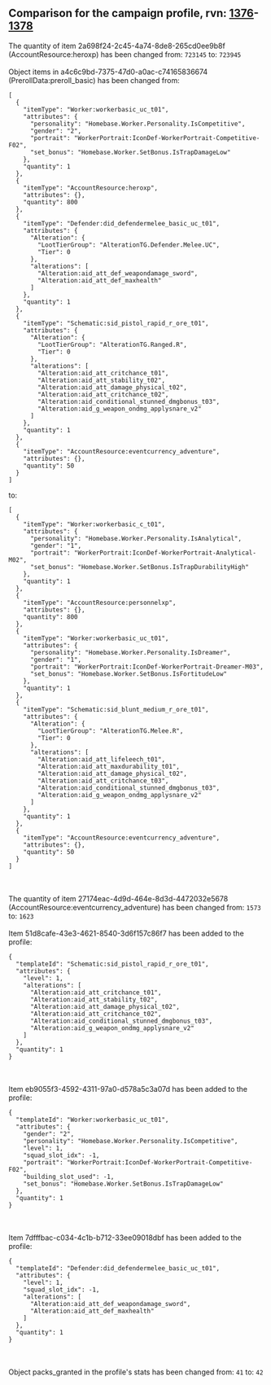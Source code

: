 ## Comparison for the campaign profile, rvn: [1376](https://github.com/PRO100KatYT/FortniteProfileRevisions/tree/main/profiles/campaign/1376%20campaign.json)-[1378](https://github.com/PRO100KatYT/FortniteProfileRevisions/tree/main/profiles/campaign/1378%20campaign.json)

The quantity of item 2a698f24-2c45-4a74-8de8-265cd0ee9b8f (AccountResource:heroxp) has been changed from: `723145` to: `723945`
<br><br>
Object items in a4c6c9bd-7375-47d0-a0ac-c74165836674 (PrerollData:preroll_basic) has been changed from:

```
[
  {
    "itemType": "Worker:workerbasic_uc_t01",
    "attributes": {
      "personality": "Homebase.Worker.Personality.IsCompetitive",
      "gender": "2",
      "portrait": "WorkerPortrait:IconDef-WorkerPortrait-Competitive-F02",
      "set_bonus": "Homebase.Worker.SetBonus.IsTrapDamageLow"
    },
    "quantity": 1
  },
  {
    "itemType": "AccountResource:heroxp",
    "attributes": {},
    "quantity": 800
  },
  {
    "itemType": "Defender:did_defendermelee_basic_uc_t01",
    "attributes": {
      "Alteration": {
        "LootTierGroup": "AlterationTG.Defender.Melee.UC",
        "Tier": 0
      },
      "alterations": [
        "Alteration:aid_att_def_weapondamage_sword",
        "Alteration:aid_att_def_maxhealth"
      ]
    },
    "quantity": 1
  },
  {
    "itemType": "Schematic:sid_pistol_rapid_r_ore_t01",
    "attributes": {
      "Alteration": {
        "LootTierGroup": "AlterationTG.Ranged.R",
        "Tier": 0
      },
      "alterations": [
        "Alteration:aid_att_critchance_t01",
        "Alteration:aid_att_stability_t02",
        "Alteration:aid_att_damage_physical_t02",
        "Alteration:aid_att_critchance_t02",
        "Alteration:aid_conditional_stunned_dmgbonus_t03",
        "Alteration:aid_g_weapon_ondmg_applysnare_v2"
      ]
    },
    "quantity": 1
  },
  {
    "itemType": "AccountResource:eventcurrency_adventure",
    "attributes": {},
    "quantity": 50
  }
]
```

to:

```
[
  {
    "itemType": "Worker:workerbasic_c_t01",
    "attributes": {
      "personality": "Homebase.Worker.Personality.IsAnalytical",
      "gender": "1",
      "portrait": "WorkerPortrait:IconDef-WorkerPortrait-Analytical-M02",
      "set_bonus": "Homebase.Worker.SetBonus.IsTrapDurabilityHigh"
    },
    "quantity": 1
  },
  {
    "itemType": "AccountResource:personnelxp",
    "attributes": {},
    "quantity": 800
  },
  {
    "itemType": "Worker:workerbasic_uc_t01",
    "attributes": {
      "personality": "Homebase.Worker.Personality.IsDreamer",
      "gender": "1",
      "portrait": "WorkerPortrait:IconDef-WorkerPortrait-Dreamer-M03",
      "set_bonus": "Homebase.Worker.SetBonus.IsFortitudeLow"
    },
    "quantity": 1
  },
  {
    "itemType": "Schematic:sid_blunt_medium_r_ore_t01",
    "attributes": {
      "Alteration": {
        "LootTierGroup": "AlterationTG.Melee.R",
        "Tier": 0
      },
      "alterations": [
        "Alteration:aid_att_lifeleech_t01",
        "Alteration:aid_att_maxdurability_t01",
        "Alteration:aid_att_damage_physical_t02",
        "Alteration:aid_att_critchance_t03",
        "Alteration:aid_conditional_stunned_dmgbonus_t03",
        "Alteration:aid_g_weapon_ondmg_applysnare_v2"
      ]
    },
    "quantity": 1
  },
  {
    "itemType": "AccountResource:eventcurrency_adventure",
    "attributes": {},
    "quantity": 50
  }
]
```

<br><br>
The quantity of item 27174eac-4d9d-464e-8d3d-4472032e5678 (AccountResource:eventcurrency_adventure) has been changed from: `1573` to: `1623`
<br><br>
Item 51d8cafe-43e3-4621-8540-3d6f157c86f7 has been added to the profile:

```
{
  "templateId": "Schematic:sid_pistol_rapid_r_ore_t01",
  "attributes": {
    "level": 1,
    "alterations": [
      "Alteration:aid_att_critchance_t01",
      "Alteration:aid_att_stability_t02",
      "Alteration:aid_att_damage_physical_t02",
      "Alteration:aid_att_critchance_t02",
      "Alteration:aid_conditional_stunned_dmgbonus_t03",
      "Alteration:aid_g_weapon_ondmg_applysnare_v2"
    ]
  },
  "quantity": 1
}
```

<br><br>
Item eb9055f3-4592-4311-97a0-d578a5c3a07d has been added to the profile:

```
{
  "templateId": "Worker:workerbasic_uc_t01",
  "attributes": {
    "gender": "2",
    "personality": "Homebase.Worker.Personality.IsCompetitive",
    "level": 1,
    "squad_slot_idx": -1,
    "portrait": "WorkerPortrait:IconDef-WorkerPortrait-Competitive-F02",
    "building_slot_used": -1,
    "set_bonus": "Homebase.Worker.SetBonus.IsTrapDamageLow"
  },
  "quantity": 1
}
```

<br><br>
Item 7dfffbac-c034-4c1b-b712-33ee09018dbf has been added to the profile:

```
{
  "templateId": "Defender:did_defendermelee_basic_uc_t01",
  "attributes": {
    "level": 1,
    "squad_slot_idx": -1,
    "alterations": [
      "Alteration:aid_att_def_weapondamage_sword",
      "Alteration:aid_att_def_maxhealth"
    ]
  },
  "quantity": 1
}
```

<br><br>
Object packs_granted in the profile's stats has been changed from: `41` to: `42`
<br><br>
